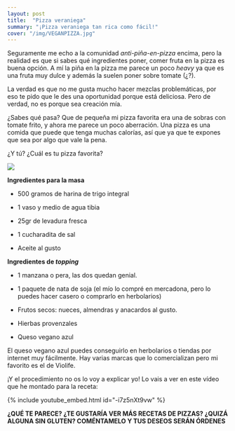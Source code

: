 ```yaml
---
layout: post
title:  "Pizza veraniega"
summary: "¡Pizza veraniega tan rica como fácil!"
cover: "/img/VEGANPIZZA.jpg"
---
```


Seguramente me echo a la comunidad *anti-piña-en-pizza* encima, pero la realidad es que si sabes qué ingredientes poner, comer fruta en la pizza es buena opción. A mí la piña en la pizza me parece un poco *heavy* ya que es una fruta muy dulce y además la suelen poner sobre tomate (¿?). 

La verdad es que no me gusta mucho hacer mezclas problemáticas, por eso te pido que le des una oportunidad porque está deliciosa. Pero de verdad, no es porque sea creación mía. 

¿Sabes qué pasa? Que de pequeña mi pizza favorita era una de sobras con tomate frito, y ahora me parece un poco aberración. Una pizza es una comida que puede que tenga muchas calorías, así que ya que te expones que sea por algo que vale la pena. 

¿Y tú? ¿Cuál es tu pizza favorita?

![](/img/yummi.JPG)

**Ingredientes para la masa**

- 500 gramos de harina de trigo integral


- 1 vaso y medio de agua tibia


- 25gr de levadura fresca


- 1 cucharadita de sal


- Aceite al gusto

**Ingredientes de *topping***

- 1 manzana o pera, las dos quedan genial.


- 1 paquete de nata de soja (el mío lo compré en mercadona, pero lo puedes hacer casero o comprarlo en herbolarios)

- Frutos secos: nueces, almendras y anacardos al gusto.


- Hierbas provenzales


- Queso vegano azul 

El queso vegano azul puedes conseguirlo en herbolarios o tiendas por internet muy fácilmente. Hay varias marcas que lo comercializan pero mi favorito es el de Violife.



¡Y el procedimiento no os lo voy a explicar yo! Lo vais a ver en este vídeo que he montado para la receta:

{% include youtube_embed.html id="-i7z5nXt9vw" %}

**¿QUÉ TE PARECE? ¿TE GUSTARÍA VER MÁS RECETAS DE PIZZAS? ¿QUIZÁ ALGUNA SIN GLUTEN? COMÉNTAMELO Y TUS DESEOS SERÁN ÓRDENES**



